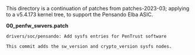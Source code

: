 This directory is a continuation of patches from patches-2023-03; applying
to a v5.4.173 kernel tree, to support the Pensando Elba ASIC.

**00_penfw_swvers.patch**<br>
```
drivers/soc/pensando: Add sysfs entries for PenTrust software

This commit adds the sw_version and crypto_version sysfs nodes.
```
